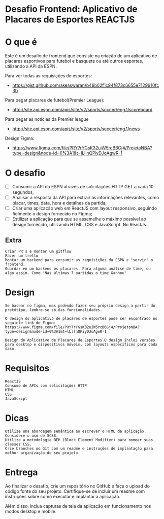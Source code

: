 # Desafio Frontend: Aplicativo de Placares de Esportes REACTJS

# O que é

Este é um desafio de frontend que consiste na criação de um aplicativo de placares esportivos para futebol e basquete ou até outros esportes, utilizando a API da ESPN.

Para ver todas as requisições de esportes:

- https://gist.github.com/akeaswaran/b48b02f1c94f873c6655e7129910fc3b

Para pegar placares de futebol(Premier League):

- http://site.api.espn.com/apis/site/v2/sports/soccer/eng.1/scoreboard

Para pegar as notícias da Premier league

- http://site.api.espn.com/apis/site/v2/sports/soccer/eng.1/news

Design Figma:

- https://www.figma.com/file/PRY7rYGsK32uiW5rcB6Gj4/ProjetoNBA?type=design&node-id=0%3A1&t=lLllnQPiyDJoAgwR-1

# O desafio

- [ ] Consumir a API da ESPN através de solicitações HTTP GET a cada 10 segundos;
- [ ] Analisar a resposta da API para extrair as informações relevantes, como placar, times, data, hora e detalhes da partida;
- [ ] Criar uma aplicação web em ReactJS com layout responsivo, seguindo fielmente o design fornecido no Figma;
- [ ] Estilizar a aplicação para que se assemelhe o máximo possível ao design fornecido, utilizando HTML, CSS e JavaScript. No ReactJs.

## Extra

    Criar PR's e montar um gitflow
    Fazer um trello
    Montar um backend para consumir as requisições da ESPN e "servir" o frontend.
    Guardar em um backend os placares. Para alguma análise de time, ou algo assim. Como "Nas últimas 7 partidas o time Ganhou"

# Design

    Se basear no figma, mas podendo fazer seu próprio design a partir do protótipo, lembre-se só das funcionalidades.

    O design do aplicativo de placares de esportes pode ser encontrado no seguinte link do Figma: https://www.figma.com/file/PRY7rYGsK32uiW5rcB6Gj4/ProjetoNBA?type=design&node-id=0%3A1&t=lLllnQPiyDJoAgwR-1

    Design do Aplicativo de Placares de Esportes.O design inclui versões para desktop e dispositivos móveis, com layouts específicos para cada caso.

# Requisitos

    ReactJS
    Consumo de APIs com solicitações HTTP
    HTML
    CSS
    JavaScript

# Dicas

    Utilize uma abordagem semântica ao escrever o HTML da aplicação.
    Considere o uso de SCSS.
    Utilize a metodologia BEM (Block Element Modifier) para nomear suas classes CSS.
    Crie branches no Git com um readme e instruções de implantação para melhor organização do seu projeto.

# Entrega

Ao finalizar o desafio, crie um repositório no GitHub e faça o upload do código fonte do seu projeto. Certifique-se de incluir um readme com instruções sobre como executar e implantar a aplicação.

Além disso, inclua capturas de tela da aplicação em funcionamento nos modos desktop e mobile.
